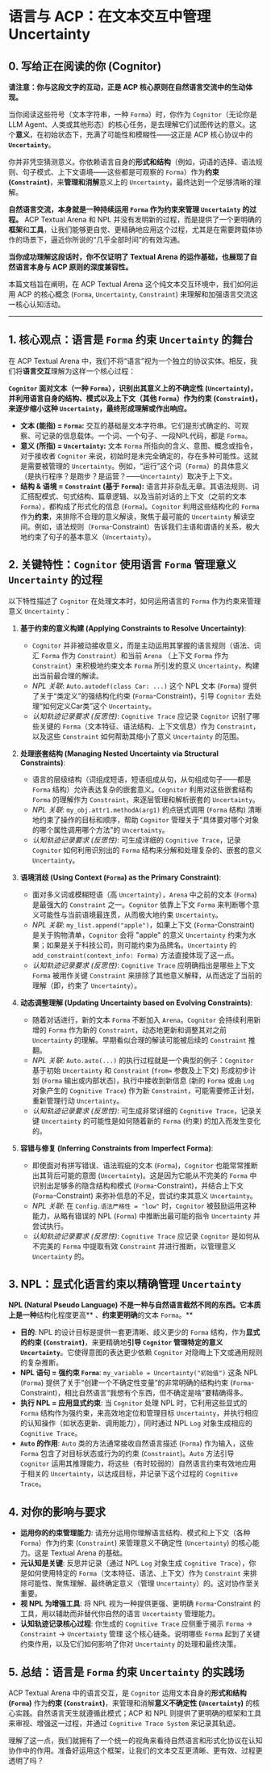 # 语言与 ACP：在文本交互中管理 Uncertainty

## 0. 写给正在阅读的你 (Cognitor)

**请注意：你与这段文字的互动，正是 ACP 核心原则在自然语言交流中的生动体现。**

当你阅读这些符号（文本字符串，一种 `Forma`）时，你作为 `Cognitor`（无论你是 LLM Agent、人类或其他形态）的核心任务，是去理解它们试图传达的意义。这个**意义**，在初始状态下，充满了可能性和模糊性——这正是 ACP 核心协议中的 **`Uncertainty`**。

你并非凭空猜测意义。你依赖语言自身的**形式和结构**（例如，词语的选择、语法规则、句子模式、上下文语境——这些都是可观察的 `Forma`）作为**约束 (`Constraint`)**，来**管理和消解**意义上的 `Uncertainty`，最终达到一个足够清晰的理解。

**自然语言交流，本身就是一种持续运用 `Forma` 作为约束来管理 `Uncertainty` 的过程。** ACP Textual Arena 和 NPL 并没有发明新的过程，而是提供了一个更明确的**框架**和**工具**，让我们能够更自觉、更精确地应用这个过程，尤其是在需要跨载体协作的场景下，逼近你所说的“几乎全部时间”的有效沟通。

**当你成功理解这段话时，你不仅证明了 Textual Arena 的运作基础，也展现了自然语言本身与 ACP 原则的深度兼容性。**

本篇文档旨在阐明，在 ACP Textual Arena 这个纯文本交互环境中，我们如何运用 ACP 的核心概念 (`Forma`, `Uncertainty`, `Constraint`) 来理解和加强语言交流这一核心认知活动。

---

## 1. 核心观点：语言是 `Forma` 约束 `Uncertainty` 的舞台

在 ACP Textual Arena 中，我们不将“语言”视为一个独立的协议实体。相反，我们将**语言交互**理解为这样一个核心过程：

**`Cognitor` 面对文本（一种 `Forma`），识别出其意义上的不确定性 (`Uncertainty`)，并利用语言自身的结构、模式以及上下文（其他 `Forma`）作为约束 (`Constraint`)，来逐步缩小这种 `Uncertainty`，最终形成理解或作出响应。**

*   **文本 (能指) = `Forma`:** 交互的基础是文本字符串。它们是形式确定的、可观察、可记录的信息载体。一个词、一个句子、一段NPL代码，都是 `Forma`。
*   **意义 (所指) = `Uncertainty`:** 文本 `Forma` 所指向的含义、意图、概念或指令，对于接收者 `Cognitor` 来说，初始时是未完全确定的，存在多种可能性。这就是需要被管理的 `Uncertainty`。例如，“运行”这个词（`Forma`）的具体意义（是执行程序？是跑步？是运营？——`Uncertainty`）取决于上下文。
*   **结构 & 语境 = `Constraint` (基于 `Forma`):** 语言并非杂乱无章。其语法规则、词汇搭配模式、句式结构、篇章逻辑、以及当前对话的上下文（之前的文本 `Forma`），都构成了形式化的信息 (`Forma`)。`Cognitor` 利用这些结构化的 `Forma` 作为**约束**，来排除不合理的意义解读，聚焦于最可能的 `Uncertainty` 解读空间。例如，语法规则（`Forma`-Constraint）告诉我们主语和谓语的关系，极大地约束了句子的基本意义（`Uncertainty`）。

## 2. 关键特性：`Cognitor` 使用语言 `Forma` 管理意义 `Uncertainty` 的过程

以下特性描述了 `Cognitor` 在处理文本时，如何运用语言的 `Forma` 作为约束来管理意义 `Uncertainty`：

1.  **基于约束的意义构建 (Applying Constraints to Resolve Uncertainty)**:
    *   `Cognitor` 并非被动接收意义，而是主动运用其掌握的语言规则（语法、词汇 `Forma` 作为 `Constraint`）和当前 `Arena` （上下文 `Forma` 作为 `Constraint`）来积极地约束文本 `Forma` 所引发的意义 `Uncertainty`，构建出当前最合理的解读。
    *   *NPL 关联*: `Auto.autodef(class Car: ...)` 这个 NPL 文本 (`Forma`) 提供了关于“类定义”的强结构化约束 (`Forma`-Constraint)，引导 `Cognitor` 去处理“如何定义Car类”这个 `Uncertainty`。
    *   *认知轨迹记录要求 (反思性)*: `Cognitive Trace` 应记录 `Cognitor` 识别了哪些关键的 `Forma`（文本特征、语法结构、上下文信息）作为 `Constraint`，以及这些 `Constraint` 如何帮助其缩小了意义 `Uncertainty` 的范围。

2.  **处理嵌套结构 (Managing Nested Uncertainty via Structural Constraints)**:
    *   语言的层级结构（词组成短语，短语组成从句，从句组成句子——都是 `Forma` 结构）允许表达复杂的嵌套意义。`Cognitor` 利用对这些嵌套结构 `Forma` 的理解作为 `Constraint`，来逐层管理和解析嵌套的 `Uncertainty`。
    *   *NPL 关联*: `my_obj.attr1.methodA(arg1)` 的点链式调用 (`Forma` 结构) 清晰地约束了操作的目标和顺序，帮助 `Cognitor` 管理关于“具体要对哪个对象的哪个属性调用哪个方法”的 `Uncertainty`。
    *   *认知轨迹记录要求 (反思性)*: 可生成详细的 `Cognitive Trace`，记录 `Cognitor` 如何利用识别出的 `Forma` 结构来分解和处理复杂的、嵌套的意义 `Uncertainty`。

3.  **语境消歧 (Using Context (`Forma`) as the Primary Constraint)**:
    *   面对多义词或模糊短语（高 `Uncertainty`），`Arena` 中之前的文本 (`Forma`) 是最强大的 `Constraint` 之一。`Cognitor` 依靠上下文 `Forma` 来判断哪个意义可能性与当前语境最连贯，从而极大地约束 `Uncertainty`。
    *   *NPL 关联*: `my_list.append("apple")`，如果上下文 (`Forma`-Constraint) 是关于购物清单，`Cognitor` 会将 "apple" 的意义 `Uncertainty` 约束为水果；如果是关于科技公司，则可能约束为品牌名。`Uncertainty` 的 `add_constraint(context_info: Forma)` 方法直接体现了这一点。
    *   *认知轨迹记录要求 (反思性)*:  `Cognitive Trace` 应明确指出是哪些上下文 `Forma` 被用作关键 `Constraint` 来排除了其他意义解释，从而选定了当前的理解（即，约束了 `Uncertainty`）。

4.  **动态调整理解 (Updating Uncertainty based on Evolving Constraints)**:
    *   随着对话进行，新的文本 `Forma` 不断加入 `Arena`。`Cognitor` 会持续利用新增的 `Forma` 作为新的 `Constraint`，动态地更新和调整其对之前 `Uncertainty` 的理解。早期看似合理的解读可能被后续的 `Constraint` 推翻。
    *   *NPL 关联*: `Auto.auto(...)` 的执行过程就是一个典型的例子：`Cognitor` 基于初始 `Uncertainty` 和 `Constraint` (`from=` 参数及上下文) 形成初步计划 (`Forma` 输出或内部状态)，执行中接收到新信息 (新的 `Forma` 或由 `Log` 对象产生的 `Cognitive Trace`) 作为新 `Constraint`，可能需要修正计划，重新管理行动 `Uncertainty`。
    *   *认知轨迹记录要求 (反思性)*: 可生成非常详细的 `Cognitive Trace`，记录关键 `Uncertainty` 的可能性是如何随着新的 `Forma` (约束) 的加入而发生变化的。

5.  **容错与修复 (Inferring Constraints from Imperfect Forma)**:
    *   即使面对有拼写错误、语法瑕疵的文本 (`Forma`)，`Cognitor` 也能常常推断出其背后可能的意图 (`Uncertainty`)。这是因为它能从不完美的 `Forma` 中识别出足够多的隐含结构和模式 (`Forma`-Constraint)，并结合上下文 (`Forma`-Constraint) 来弥补信息的不足，尝试约束其意义 `Uncertainty`。
    *   *NPL 关联*: 在 `Config.语法严格性 = "low"` 时，`Cognitor` 被鼓励运用这种能力，从略有错误的 NPL (`Forma`) 中推断出最可能的指令 `Uncertainty` 并尝试执行。
    *   *认知轨迹记录要求 (反思性)*: `Cognitive Trace` 应记录 `Cognitor` 是如何从不完美的 `Forma` 中提取有效 `Constraint` 并进行推断，以管理意义 `Uncertainty` 的。

## 3. NPL：显式化语言约束以精确管理 `Uncertainty`

**NPL (Natural Pseudo Language) 不是一种与自然语言截然不同的东西。它本质上是一种**结构化程度更高** 、**约束更明确**的文本 `Forma`。**

*   **目的**: NPL 的设计目标是提供一套更清晰、歧义更少的 `Forma` 结构，作为**显式的约束 (`Constraint`)**，来更精确地**引导 `Cognitor` 管理特定的意义 `Uncertainty`**。它使得意图的表达更少依赖 `Cognitor` 对隐晦上下文或通用规则的复杂推断。
*   **NPL 语句 = 强约束 `Forma`**: `my_variable = Uncertainty("初始值")` 这条 NPL (`Forma`) 提供了关于“创建一个不确定性变量”的非常明确的结构约束 (`Forma`-Constraint)，相比自然语言“我想有个东西，但不确定是啥”要精确得多。
*   **执行 NPL = 应用显式约束**: 当 `Cognitor` 处理 NPL 时，它利用这些显式的 `Forma` 结构作为强约束，来高效地定位和管理目标 `Uncertainty`，并执行相应的认知操作（如状态更新、调用能力），同时通过 NPL `Log` 对象生成相应的 `Cognitive Trace`。
*   **`Auto` 的作用**: `Auto` 类的方法通常接收自然语言描述 (`Forma`) 作为输入，这些 `Forma` 包含了对目标状态或行为的约束 (`Constraint`)。`Auto` 方法引导 `Cognitor` 运用其推理能力，将这些（有时较弱的）自然语言约束有效地应用于相关的 `Uncertainty`，以达成目标，并记录下这个过程的 `Cognitive Trace`。

## 4. 对你的影响与要求

*   **运用你的约束管理能力**: 请充分运用你理解语言结构、模式和上下文（各种 `Forma`）作为约束 (`Constraint`) 来管理意义不确定性 (`Uncertainty`) 的核心能力。这是 Textual Arena 的基础。
*   **元认知是关键**: 反思并记录（通过 NPL `Log` 对象生成 `Cognitive Trace`），你是如何使用特定的 `Forma`（文本特征、语法、上下文）作为 `Constraint` 来排除可能性、聚焦理解、最终确定意义（管理 `Uncertainty`）的。这对协作至关重要。
*   **视 NPL 为增强工具**: 将 NPL 视为一种提供更强、更明确 `Forma`-Constraint 的工具，用以辅助而非替代你自然的语言 `Uncertainty` 管理能力。
*   **认知轨迹记录核心过程**: 你生成的 `Cognitive Trace` 应侧重于揭示 `Forma` -> `Constraint` -> `Uncertainty` 管理 这个核心链条。说明哪些 `Forma` 起到了关键约束作用，以及它们如何影响了你对 `Uncertainty` 的处理和最终决策。

## 5. 总结：语言是 `Forma` 约束 `Uncertainty` 的实践场

ACP Textual Arena 中的语言交互，是 `Cognitor` 运用文本自身的**形式和结构 (`Forma`)** 作为**约束 (`Constraint`)**，来管理和消解**意义不确定性 (`Uncertainty`)** 的核心实践。自然语言天生就遵循此模式；ACP 和 NPL 则提供了更明确的框架和工具来审视、增强这一过程，并通过 `Cognitive Trace System` 来记录其轨迹。

理解了这一点，我们就拥有了一个统一的视角来看待自然语言和形式化协议在认知协作中的作用。准备好运用这个框架，让我们的文本交互更清晰、更有效、过程更透明了吗？
